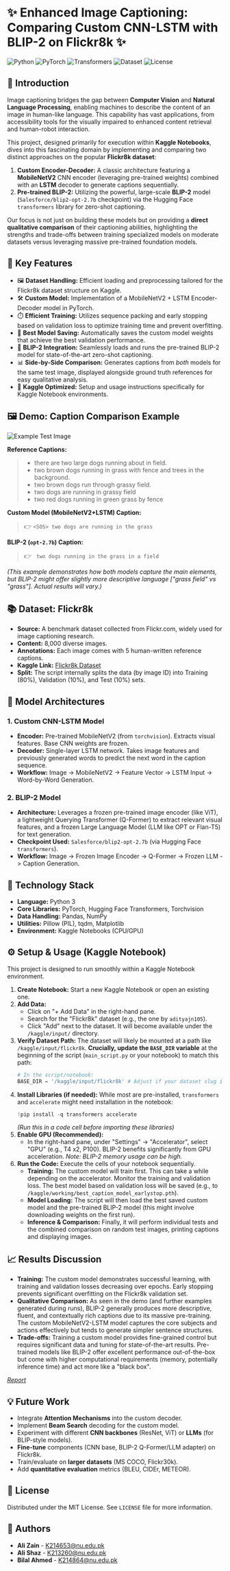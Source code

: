 # ✨ Enhanced Image Captioning: Comparing Custom CNN-LSTM with BLIP-2 on Flickr8k ✨

![Python](https://img.shields.io/badge/Python-3.7%2B-blue.svg) ![PyTorch](https://img.shields.io/badge/PyTorch-1.10%2B-orange.svg) ![Transformers](https://img.shields.io/badge/%F0%9F%A4%97%20Transformers-4.20%2B-yellow.svg) ![Dataset](https://img.shields.io/badge/Dataset-Flickr8k-lightgrey.svg) ![License](https://img.shields.io/badge/License-MIT-green.svg) <!-- Choose your license -->

## 🚀 Introduction

Image captioning bridges the gap between **Computer Vision** and **Natural Language Processing**, enabling machines to describe the content of an image in human-like language. This capability has vast applications, from accessibility tools for the visually impaired to enhanced content retrieval and human-robot interaction.

This project, designed primarily for execution within **Kaggle Notebooks**, dives into this fascinating domain by implementing and comparing two distinct approaches on the popular **Flickr8k dataset**:

1.  **Custom Encoder-Decoder:** A classic architecture featuring a **MobileNetV2** CNN encoder (leveraging pre-trained weights) combined with an **LSTM** decoder to generate captions sequentially.
2.  **Pre-trained BLIP-2:** Utilizing the powerful, large-scale **BLIP-2** model (`Salesforce/blip2-opt-2.7b` checkpoint) via the Hugging Face `transformers` library for zero-shot captioning.

Our focus is not just on building these models but on providing a **direct qualitative comparison** of their captioning abilities, highlighting the strengths and trade-offs between training specialized models on moderate datasets versus leveraging massive pre-trained foundation models.

## 🌟 Key Features

*   🖼️ **Dataset Handling:** Efficient loading and preprocessing tailored for the Flickr8k dataset structure on Kaggle.
*   🛠️ **Custom Model:** Implementation of a MobileNetV2 + LSTM Encoder-Decoder model in PyTorch.
*   ⏱️ **Efficient Training:** Utilizes sequence packing and early stopping based on validation loss to optimize training time and prevent overfitting.
*   💾 **Best Model Saving:** Automatically saves the custom model weights that achieve the best validation performance.
*   🤖 **BLIP-2 Integration:** Seamlessly loads and runs the pre-trained BLIP-2 model for state-of-the-art zero-shot captioning.
*   📊 **Side-by-Side Comparison:** Generates captions from *both* models for the same test image, displayed alongside ground truth references for easy qualitative analysis.
*   📓 **Kaggle Optimized:** Setup and usage instructions specifically for Kaggle Notebook environments.

## 🖼️ Demo: Caption Comparison Example

![Example Test Image](./Image/image-1.png)

**Reference Captions:**
> *   there are two large dogs running about in field.
> *   two brown dogs running in grass with fence and trees in the background.
> *   two brown dogs run through grassy field.
> *   two dogs are running in grassy field
> *   two red dogs running in green grass by fence

**Custom Model (MobileNetV2+LSTM) Caption:**
> 👉 `<SOS> two dogs are running in the grass`

**BLIP-2 (`opt-2.7b`) Caption:**
> 👉 ` two dogs running in the grass in a field`

*(This example demonstrates how both models capture the main elements, but BLIP-2 might offer slightly more descriptive language ["grass field" vs "grass"]. Actual results will vary.)*

## 📚 Dataset: Flickr8k

*   **Source:** A benchmark dataset collected from Flickr.com, widely used for image captioning research.
*   **Content:** 8,000 diverse images.
*   **Annotations:** Each image comes with 5 human-written reference captions.
*   **Kaggle Link:** [Flickr8k Dataset](https://www.kaggle.com/datasets/adityajn105/flickr8k)
*   **Split:** The script internally splits the data (by image ID) into Training (80%), Validation (10%), and Test (10%) sets.

## 🧠 Model Architectures

### 1. Custom CNN-LSTM Model

*   **Encoder:** Pre-trained MobileNetV2 (from `torchvision`). Extracts visual features. Base CNN weights are frozen.
*   **Decoder:** Single-layer LSTM network. Takes image features and previously generated words to predict the next word in the caption sequence.
*   **Workflow:** Image -> MobileNetV2 -> Feature Vector -> LSTM Input -> Word-by-Word Generation.

### 2. BLIP-2 Model

*   **Architecture:** Leverages a frozen pre-trained image encoder (like ViT), a lightweight Querying Transformer (Q-Former) to extract relevant visual features, and a frozen Large Language Model (LLM like OPT or Flan-T5) for text generation.
*   **Checkpoint Used:** `Salesforce/blip2-opt-2.7b` (via Hugging Face `transformers`).
*   **Workflow:** Image -> Frozen Image Encoder -> Q-Former -> Frozen LLM -> Caption Generation.

## 🔧 Technology Stack

*   **Language:** Python 3
*   **Core Libraries:** PyTorch, Hugging Face Transformers, Torchvision
*   **Data Handling:** Pandas, NumPy
*   **Utilities:** Pillow (PIL), tqdm, Matplotlib
*   **Environment:** Kaggle Notebooks (CPU/GPU)

## ⚙️ Setup & Usage (Kaggle Notebook)

This project is designed to run smoothly within a Kaggle Notebook environment.

1.  **Create Notebook:** Start a new Kaggle Notebook or open an existing one.
2.  **Add Data:**
    *   Click on "+ Add Data" in the right-hand pane.
    *   Search for the "Flickr8k" dataset (e.g., the one by `adityajn105`).
    *   Click "Add" next to the dataset. It will become available under the `/kaggle/input/` directory.
3.  **Verify Dataset Path:** The dataset will likely be mounted at a path like `/kaggle/input/flickr8k`. **Crucially, update the `BASE_DIR` variable** at the beginning of the script (`main_script.py` or your notebook) to match this path:
    ```python
    # In the script/notebook:
    BASE_DIR = '/kaggle/input/flickr8k' # Adjust if your dataset slug is different
    ```
4.  **Install Libraries (if needed):** While most are pre-installed, `transformers` and `accelerate` might need installation in the notebook:
    ```python
    !pip install -q transformers accelerate
    ```
    *(Run this in a code cell before importing these libraries)*
5.  **Enable GPU (Recommended):**
    *   In the right-hand pane, under "Settings" -> "Accelerator", select "GPU" (e.g., T4 x2, P100). BLIP-2 benefits significantly from GPU acceleration. *Note: BLIP-2 memory usage can be high.*
6.  **Run the Code:** Execute the cells of your notebook sequentially.
    *   **Training:** The custom model will train first. This can take a while depending on the accelerator. Monitor the training and validation loss. The best model based on validation loss will be saved (e.g., to `/kaggle/working/best_caption_model_earlystop.pth`).
    *   **Model Loading:** The script will then load the best saved custom model and the pre-trained BLIP-2 model (this might involve downloading weights on the first run).
    *   **Inference & Comparison:** Finally, it will perform individual tests and the combined comparison on random test images, printing captions and displaying images.

## 📈 Results Discussion

*   **Training:** The custom model demonstrates successful learning, with training and validation losses decreasing over epochs. Early stopping prevents significant overfitting on the Flickr8k validation set.
*   **Qualitative Comparison:** As seen in the demo (and further examples generated during runs), BLIP-2 generally produces more descriptive, fluent, and contextually rich captions due to its massive pre-training. The custom MobileNetV2-LSTM model captures the core subjects and actions effectively but tends to generate simpler sentence structures.
*   **Trade-offs:** Training a custom model provides fine-grained control but requires significant data and tuning for state-of-the-art results. Pre-trained models like BLIP-2 offer excellent performance out-of-the-box but come with higher computational requirements (memory, potentially inference time) and act more like a "black box".

*[Report](./Report/Image_Caption_Generator-v2.pdf)*

## 💡 Future Work

*   Integrate **Attention Mechanisms** into the custom decoder.
*   Implement **Beam Search** decoding for the custom model.
*   Experiment with different **CNN backbones** (ResNet, ViT) or **LLMs** (for BLIP-style models).
*   **Fine-tune** components (CNN base, BLIP-2 Q-Former/LLM adapter) on Flickr8k.
*   Train/evaluate on **larger datasets** (MS COCO, Flickr30k).
*   Add **quantitative evaluation** metrics (BLEU, CIDEr, METEOR).

## 📜 License

Distributed under the MIT License. See `LICENSE` file for more information.

## 👥 Authors

*   **Ali Zain** - K214653@nu.edu.pk
*   **Ali Shaz** - K213260@nu.edu.pk
*   **Bilal Ahmed** - K214864@nu.edu.pk


